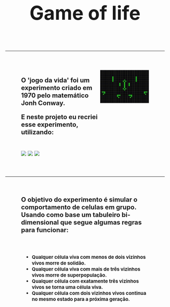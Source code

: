 <style>

  h2 {
    text-align: center;
    font-size: 60px;
  }

  div {
    font-size: 20px;
  }

  li {
    font-size: 15px
  }

  .introduction, .description {
    padding: 0 50px;
  }

  .introduction{
    display: flex;
  }

  .div-gif {
    width: 500px;
  }


</style>

<div class='content'>
  <h2>Game of life<h2>
  <hr>

  <div class='introduction'>
    <div align='left'>
      <p> O 'jogo da vida' foi um experimento criado em 1970 pelo matemático Jonh Conway.</p>
      <p> E neste projeto eu recriei esse experimento, utilizando: </p>
      <br>
      <img aling='center' widht='40' height='40' src="https://cdn.jsdelivr.net/gh/devicons/devicon/icons/html5/html5-original.svg"/>
      <img aling='center' widht='40' height='40' src="https://cdn.jsdelivr.net/gh/devicons/devicon/icons/css3/css3-original.svg"/>
      <img aling='center' widht='40' height='40' src="https://cdn.jsdelivr.net/gh/devicons/devicon/icons/javascript/javascript-original.svg"/>
    </div>
    <div class='div-gif' align='center'>
      <img src='Game-of-life.gif'>
    </div>
  </div>

  <hr>

  <div align='left' class='description'>
    <p> O objetivo do experimento é simular o comportamento de celulas em grupo. Usando como base um tabuleiro bi-dimensional que segue algumas regras para funcionar:</p>
    <br>
    <ul>
      <li>Qualquer célula viva com menos de dois vizinhos vivos morre de solidão.</li>
      <li>Qualquer célula viva com mais de três vizinhos vivos morre de superpopulação.</li>
      <li>Qualquer célula com exatamente três vizinhos vivos se torna uma célula viva.</li>
      <li>Qualquer célula com dois vizinhos vivos continua no mesmo estado para a próxima geração.</li>
    </ul>

  </div>

</div>